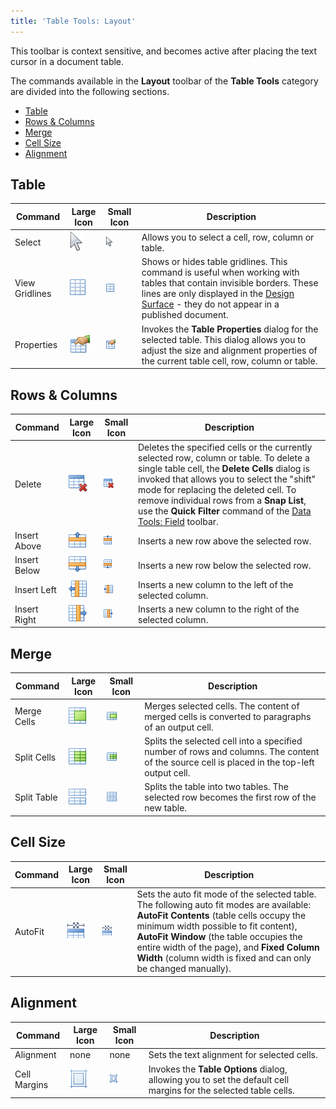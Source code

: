```yaml
---
title: 'Table Tools: Layout'
---
```

This toolbar is context sensitive, and becomes active after placing the text cursor in a document table.

The commands available in the **Layout** toolbar of the **Table Tools** category are divided into the following sections.
* [Table](#table)
* [Rows &amp; Columns](#rowsandcolumns)
* [Merge](#merge)
* [Cell Size](#cellsize)
* [Alignment](#alignment)

## <a name="table"/>Table
| Command | Large Icon | Small Icon | Description |
|---|---|---|---|
| Select | ![icon-toolbar-table-tools-layout-select](../../../../images/Img20644.png) | ![icon-small-toolbar-table-tools-layout-select](../../../../images/Img20657.png) | Allows you to select a cell, row, column or table. |
| View Gridlines | ![icon-toolbar-table-tools-layout-view-gridlines](../../../../images/Img20647.png) | ![icon-small-toolbar-table-tools-layout-view-gridlines](../../../../images/Img20660.png) | Shows or hides table gridlines. This command is useful when working with tables that contain invisible borders. These lines are only displayed in the [Design Surface](../../../../../interface-elements-for-desktop/articles/snap-reporting-engine/graphical-user-interface/snap-application-elements/design-surface.md) - they do not appear in a published document. |
| Properties | ![icon-toolbar-table-tools-layout-properties](../../../../images/Img20643.png) | ![icon-small-toolbar-table-tools-layout-properties](../../../../images/Img20656.png) | Invokes the **Table Properties** dialog for the selected table. This dialog allows you to adjust the size and alignment properties of the current table cell, row, column or table. |

## <a name="rowsandcolumns"/>Rows &amp; Columns
| Command | Large Icon | Small Icon | Description |
|---|---|---|---|
| Delete | ![icon-toolbar-table-tools-layout-delete](../../../../images/Img20637.png) | ![icon-small-toolbar-table-tools-layout-delete](../../../../images/Img20650.png) | Deletes the specified cells or the currently selected row, column or table. To delete a single table cell, the **Delete Cells** dialog is invoked that allows you to select the "shift" mode for replacing the deleted cell. To remove individual rows from a **Snap List**, use the **Quick Filter** command of the [Data Tools: Field](../../../../../interface-elements-for-desktop/articles/snap-reporting-engine/graphical-user-interface/main-toolbar/data-tools-field.md) toolbar. |
| Insert Above | ![icon-toolbar-table-tools-layout-insert-rows-above](../../../../images/Img20640.png) | ![icon-small-toolbar-table-tools-layout-insert-columns-above](../../../../images/Img20653.png) | Inserts a new row above the selected row. |
| Insert Below | ![icon-toolbar-table-tools-layout-insert-rows-below](../../../../images/Img20641.png) | ![icon-small-toolbar-table-tools-layout-insert-columns-below](../../../../images/Img20654.png) | Inserts a new row below the selected row. |
| Insert Left | ![icon-toolbar-table-tools-layout-insert-columns-left](../../../../images/Img20639.png) | ![icon-small-toolbar-table-tools-layout-insert-columns-left](../../../../images/Img20651.png) | Inserts a new column to the left of the selected column. |
| Insert Right | ![icon-toolbar-table-tools-layout-insert-columns-right](../../../../images/Img20638.png) | ![icon-small-toolbar-table-tools-layout-insert-columns-right](../../../../images/Img20652.png) | Inserts a new column to the right of the selected column. |

## <a name="merge"/>Merge
| Command | Large Icon | Small Icon | Description |
|---|---|---|---|
| Merge Cells | ![icon-toolbar-table-tools-layout-merge-cells](../../../../images/Img20642.png) | ![icon-small-toolbar-table-tools-layout-merge-cells](../../../../images/Img20655.png) | Merges selected cells. The content of merged cells is converted to paragraphs of an output cell. |
| Split Cells | ![icon-toolbar-table-tools-layout-split-cells](../../../../images/Img20645.png) | ![icon-small-toolbar-table-tools-layout-split-cells](../../../../images/Img20658.png) | Splits the selected cell into a specified number of rows and columns. The content of the source cell is placed in the top-left output cell. |
| Split Table | ![icon-toolbar-table-tools-layout-split-table](../../../../images/Img20646.png) | ![icon-small-toolbar-table-tools-layout-split-table](../../../../images/Img20659.png) | Splits the table into two tables. The selected row becomes the first row of the new table. |

## <a name="cellsize"/>Cell Size
| Command | Large Icon | Small Icon | Description |
|---|---|---|---|
| AutoFit | ![icon-toolbar-table-tools-layout-auto-fit](../../../../images/Img20635.png) | ![icon-small-toolbar-table-tools-layout-auto-fit](../../../../images/Img20648.png) | Sets the auto fit mode of the selected table. The following auto fit modes are available: **AutoFit Contents** (table cells occupy the minimum width possible to fit content), **AutoFit Window** (the table occupies the entire width of the page), and **Fixed Column Width** (column width is fixed and can only be changed manually). |

## <a name="alignment"/>Alignment
| Command | Large Icon | Small Icon | Description |
|---|---|---|---|
| Alignment | none | none | Sets the text alignment for selected cells. |
| Cell Margins | ![icon-toolbar-table-tools-layout-cell-margins](../../../../images/Img20636.png) | ![icon-small-toolbar-table-tools-layout-cell-margins](../../../../images/Img20649.png) | Invokes the **Table Options** dialog, allowing you to set the default cell margins for the selected table cells. |